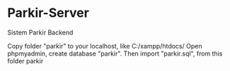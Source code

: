 # Parkir-Server
Sistem Parkir Backend

Copy folder "parkir" to your localhost, like C:/xampp/htdocs/
Open phpmyadmin, create database "parkir". Then import "parkir.sql", from this folder parkir
